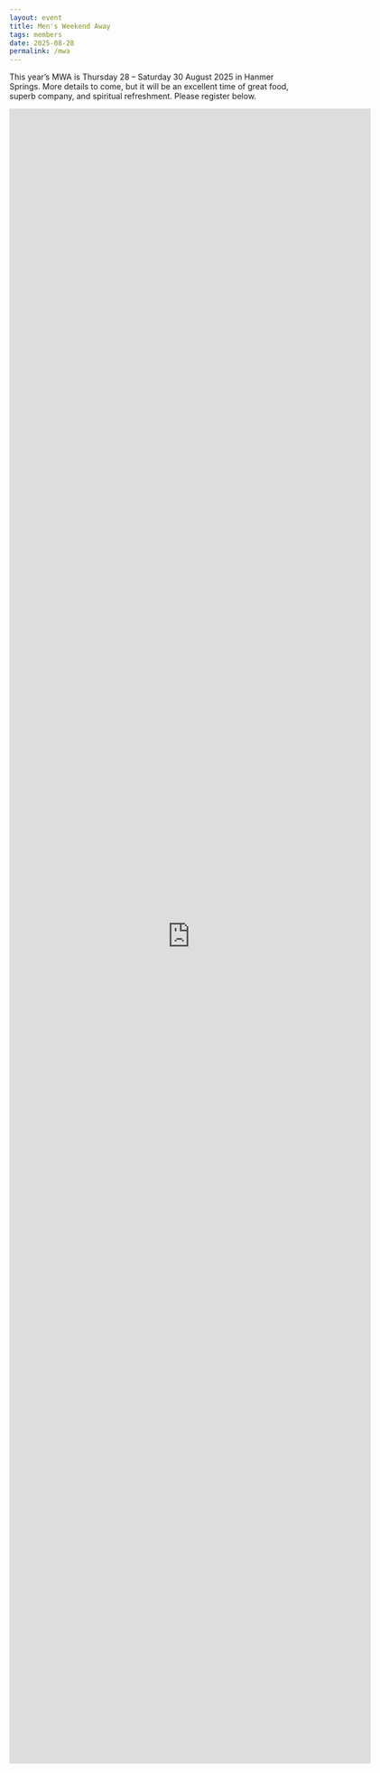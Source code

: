 ```yaml
---
layout: event
title: Men's Weekend Away
tags: members
date: 2025-08-28
permalink: /mwa
---
```


This year’s MWA is Thursday 28 – Saturday 30 August 2025 in Hanmer Springs. 
More details to come, but it will be an excellent time of great food, superb company, and spiritual refreshment. 
Please register below.

<!--excerpt end-->

<iframe src="https://docs.google.com/forms/d/e/1FAIpQLSfi9CXNn17t4Kxb_KRsekygW8BsHiPM40Bn10JCkRlm8x4lPw/viewform?embedded=true" width="640" height="2933" frameborder="0" marginheight="0" marginwidth="0">Loading…</iframe>
